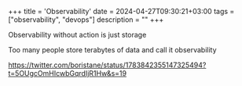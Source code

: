+++ title = 'Observability' date = 2024-04-27T09:30:21+03:00 tags = ["observability", "devops"] description = "" +++

Observability without action is just storage

Too many people store terabytes of data and call it observability

https://twitter.com/boristane/status/1783842355147325494?t=5OUgcOmHIcwbGqrdIjR1Hw&s=19